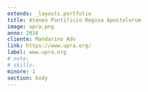```yaml
---
extends: _layouts.portfolio
title: Ateneo Pontificio Regina Apostolorum
image: upra.png
anno: 2016
cliente: Mandarino Adv
link: https://www.upra.org/
label: www.upra.org
# note: 
# skills: 
minore: 1
section: body
---
```


